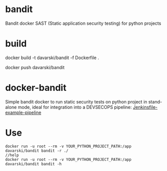 # bandit
Bandit docker SAST (Static application security testing) for python projects

# build

   docker build -t davarski/bandit -f Dockerfile .
   
   docker push davarski/bandit

docker-bandit
=============

Simple bandit docker to run static security tests on python project in stand-alone mode, ideal for integration into a DEVSECOPS pipeline: [Jenkinsfile-example-pipeline](https://github.com/adavarski/docker-bandit/blob/master/Jenkinsfile-SAST-Bandit-PYTHON_PROJECT-example)

Use
===
    docker run -u root --rm -v YOUR_PYTHON_PROJECT_PATH:/app davarski/bandit bandit -r ./
    //help
    docker run -u root --rm -v YOUR_PYTHON_PROJECT_PATH:/app davarski/bandit bandit -h
